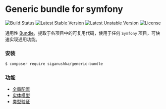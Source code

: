 # Generic bundle for symfony

[![Build Status](https://github.com/siganushka/generic-bundle/actions/workflows/ci.yaml/badge.svg)](https://github.com/siganushka/generic-bundle/actions/workflows/ci.yaml)
[![Latest Stable Version](https://poser.pugx.org/siganushka/generic-bundle/v/stable)](https://packagist.org/packages/siganushka/generic-bundle)
[![Latest Unstable Version](https://poser.pugx.org/siganushka/generic-bundle/v/unstable)](https://packagist.org/packages/siganushka/generic-bundle)
[![License](https://poser.pugx.org/siganushka/generic-bundle/license)](https://packagist.org/packages/siganushka/generic-bundle)

通用性 [Bundle](https://symfony.com/doc/current/bundles.html)，提取于各项目中的可复用代码，使用于任何 `Symfony` 项目，可快速实现通用功能。

### 安装

```bash
$ composer require siganushka/generic-bundle
```

### 功能

- [全局配置](docs/configuration.md)
- [实体模型](docs/doctrine.md)
- [类型验证](docs/constraint.md)
